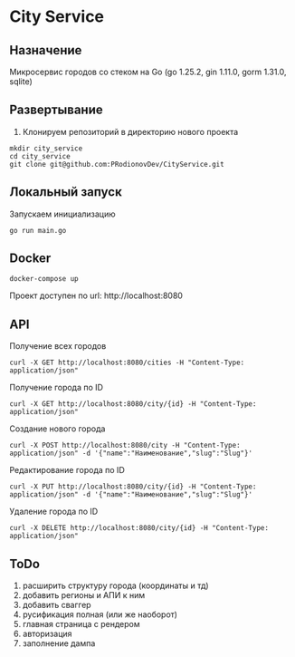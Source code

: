 # City Service

## Назначение

Микросервис городов со стеком на Go (go 1.25.2, gin 1.11.0, gorm 1.31.0, sqlite)

## Развертывание

1. Клонируем репозиторий в директорию нового проекта

```shell
mkdir city_service
cd city_service
git clone git@github.com:PRodionovDev/CityService.git
```


## Локальный запуск

Запускаем инициализацию

```shell
go run main.go
```

## Docker

```shell
docker-compose up
```

Проект доступен по url:
http://localhost:8080

## API

Получение всех городов
```shell
curl -X GET http://localhost:8080/cities -H "Content-Type: application/json"
```
Получение города по ID
```shell
curl -X GET http://localhost:8080/city/{id} -H "Content-Type: application/json"
```
Создание нового города
```shell
curl -X POST http://localhost:8080/city -H "Content-Type: application/json" -d '{"name":"Наименование","slug":"Slug"}'
```
Редактирование города по ID
```shell
curl -X PUT http://localhost:8080/city/{id} -H "Content-Type: application/json" -d '{"name":"Наименование","slug":"Slug"}'
```
Удаление города по ID
```shell
curl -X DELETE http://localhost:8080/city/{id} -H "Content-Type: application/json"
```

## ToDo
1. расширить структуру города (координаты и тд)
2. добавить регионы и АПИ к ним
3. добавить сваггер
4. русификация полная (или же наоборот)
5. главная страница с рендером
6. авторизация
7. заполнение дампа